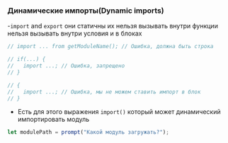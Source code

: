 ### Динамические импорты(Dynamic imports)

-`import` and `export` они статичны их нельзя вызывать внутри функции нельзя вызывать внутри условия и в блоках

```js
// import ... from getModuleName(); // Ошибка, должна быть строка

// if(...) {
//   import ...; // Ошибка, запрещено
// }

// {
//   import ...; // Ошибка, мы не можем ставить импорт в блок
// }
```

- Есть для этого выражения `import()` который может динамический импортировать модуль

```js
let modulePath = prompt("Какой модуль загружать?");
```
